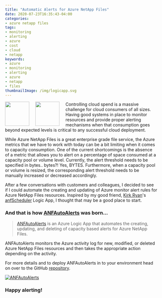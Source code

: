 ```yaml
---
title: "Automatic Alerts for Azure NetApp Files"
date: 2020-07-23T16:35:43-04:00
categories:
- azure netapp files
tags:
- monitoring
- alerting
- azure
- cost
- cloud
- netapp
keywords:
- azure
- monitoring
- alerting
- azure
- netapp
- files
thumbnailImage: /img/logicapp.svg
---
```

<img src="/img/anf.svg" height="80" align="left" style="margin: 0px 20px 0px 0px;" /><img src="/img/logicapp.svg" height="80" align="left" style="margin: 0px 20px 0px 0px;" />

Controlling cloud spend is a massive challenge for cloud consumers of all sizes. Having good systems in place to monitor resources and provide proper alerting mechanisms when that consumption goes beyond expected levels is critical to any successful cloud deployment.

While Azure NetApp Files is a great enterprise grade file service, the Azure metrics that we have to work with today can be a bit limiting when it comes to capacity consumption. One of the current shortcomings is the absence of a metric that allows you to alert on a percentage of space consumed at a capacity pool or volume level. Currently, the alert threshold needs to be specified in bytes.. bytes?! Yes, BYTES. Furthermore, when a capacity pool or volume is resized, the corresponding alert threshold needs to be manually increased or decreased accordingly.

After a few conversations with customers and colleagues, I decided to see if I could automate the creating and updating of Azure monitor alert rules for Azure NetApp Files resources. Inspired by my good friend, [Kirk Ryan](https://kirkryan.co.uk/)'s [anfScheduler](https://github.com/ANFTechTeam/anfScheduler) Logic App, I thought that may be a good place to start.

### And that is how [ANFAutoAlerts](https://github.com/ANFTechTeam/ANFAutoAlerts) was born...

> [ANFAutoAlerts](https://github.com/ANFTechTeam/ANFAutoAlerts) is an Azure Logic App that automates the creating, updating, and deleting of capacity based alerts for Azure NetApp Files.

<!--more-->
ANFAutoAlerts monitors the Azure activity log for new, modified, or deleted Azure NetApp Files resources and then takes the appropriate action depending on the activity.

For more details and to deploy ANFAutoAlerts in to your environment head on over to the GitHub [repository](https://github.com/ANFTechTeam/ANFAutoAlerts).

[![ANFAutoAlerts](/img/autoalertsthumb.png)](https://github.com/ANFTechTeam/ANFAutoAlerts)

### Happy alerting!

